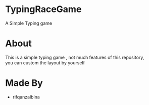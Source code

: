 # TypingRaceGame  
A Simple Typing game  

# About
This is a simple typing game , not much features of this repository,  <br> 
you can custom the layout by yourself

# Made By
- rifqanzalbina
